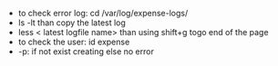 * to check error log: cd /var/log/expense-logs/
* ls -lt than copy the latest log
* less < latest logfile name> than using shift+g togo end of the page
* to check the user: id expense
* -p: if not exist creating else no error
